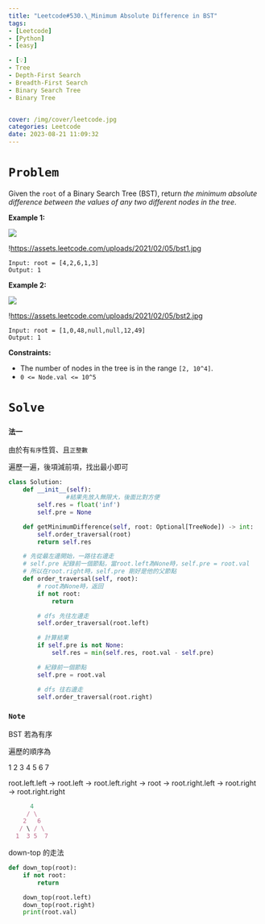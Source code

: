 ```yaml
---
title: "Leetcode#530.\_Minimum Absolute Difference in BST"
tags:
- [Leetcode]
- [Python]
- [easy]

- [💡]
- Tree
- Depth-First Search
- Breadth-First Search
- Binary Search Tree
- Binary Tree


cover: /img/cover/leetcode.jpg
categories: Leetcode
date: 2023-08-21 11:09:32
---
```


# `Problem`

Given the `root` of a Binary Search Tree (BST), return *the minimum absolute difference between the values of any two different nodes in the tree*.

**Example 1:**

![](https://assets.leetcode.com/uploads/2021/02/05/bst1.jpg)

!https://assets.leetcode.com/uploads/2021/02/05/bst1.jpg

```
Input: root = [4,2,6,1,3]
Output: 1

```

**Example 2:**

![](https://assets.leetcode.com/uploads/2021/02/05/bst2.jpg)

!https://assets.leetcode.com/uploads/2021/02/05/bst2.jpg

```
Input: root = [1,0,48,null,null,12,49]
Output: 1

```

**Constraints:**

- The number of nodes in the tree is in the range `[2, 10^4]`.
- `0 <= Node.val <= 10^5`

# `Solve`

### `法一`

由於有`有序`性質、且`正整數`

遍歷一遍，後項減前項，找出最小即可

```python
class Solution:
    def __init__(self):
				#結果先放入無限大，後面比對方便
        self.res = float('inf')
        self.pre = None

    def getMinimumDifference(self, root: Optional[TreeNode]) -> int:
        self.order_traversal(root)
        return self.res

    # 先從最左邊開始，一路往右邊走
    # self.pre 紀錄前一個節點，當root.left為None時，self.pre = root.val
    # 所以在root.right時，self.pre 剛好是他的父節點
    def order_traversal(self, root):
        # root為None時，返回
        if not root:
            return

        # dfs 先往左邊走
        self.order_traversal(root.left)

        # 計算結果
        if self.pre is not None:
            self.res = min(self.res, root.val - self.pre)

        # 紀錄前一個節點
        self.pre = root.val

        # dfs 往右邊走
        self.order_traversal(root.right)
```

### `Note`

BST 若為有序

遍歷的順序為 

1              2               3               4               5               6               7

root.left.left → root.left → root.left.right → root → root.right.left → root.right → root.right.right

```javascript
      4
     / \
    2   6
   / \ / \
  1  3 5  7
```

down-top 的走法

```python
def down_top(root):
    if not root:
        return

    down_top(root.left)
    down_top(root.right)
    print(root.val)
```
